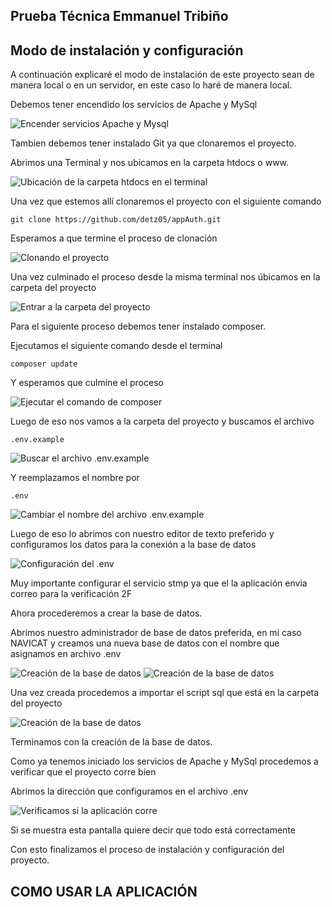 ## Prueba Técnica Emmanuel Tribiño

## Modo de instalación y configuración
A continuación explicaré el modo de instalación de este proyecto sean de manera local o en un servidor, en este caso lo haré de manera local.

Debemos tener encendido los servicios de Apache y MySql

![Encender servicios Apache y Mysql](https://i.imgur.com/vH0gS9x.png)

Tambien debemos tener instalado Git ya que clonaremos el proyecto.

Abrimos una Terminal y nos ubicamos en la carpeta htdocs o www.

![Ubicación de la carpeta htdocs en el terminal](https://i.imgur.com/GJwDzP1.png)

Una vez que estemos allí clonaremos el proyecto con el siguiente comando

`git clone https://github.com/detz05/appAuth.git`

Esperamos a que termine el proceso de clonación

![Clonando el proyecto](https://i.imgur.com/fDq81VL.png)

Una vez culminado el proceso desde la misma terminal nos úbicamos en la carpeta del proyecto

![Entrar a la carpeta del proyecto](https://i.imgur.com/YZNYPuq.png)

Para el siguiente proceso debemos tener instalado composer.

Ejecutamos el siguiente comando desde el terminal

`composer update`

Y esperamos que culmine el proceso

![Ejecutar el comando de composer](https://i.imgur.com/Ce4CgSd.png)

Luego de eso nos vamos a la carpeta del proyecto y buscamos el archivo

`.env.example`

![Buscar el archivo .env.example](https://i.imgur.com/spIsEmf.png)

Y reemplazamos el nombre por

`.env`

![Cambiar el nombre del archivo .env.example](https://i.imgur.com/bCJ1wGD.png)

Luego de eso lo abrimos con nuestro editor de texto preferido y configuramos los datos para la conexión a la base de datos

![Configuración del .env](https://i.imgur.com/EV3VW30.png)

Muy importante configurar el servicio stmp ya que el la aplicación envia correo para la verificación 2F

Ahora procederemos a crear la base de datos.

Abrimos nuestro administrador de base de datos preferida, en mi caso NAVICAT y creamos una nueva base de datos
con el nombre que asignamos en archivo .env

![Creación de la base de datos](https://i.imgur.com/QIbZl9g.png)
![Creación de la base de datos](https://i.imgur.com/V2XPrks.png)

Una vez creada procedemos a importar el script sql que está en la carpeta del proyecto

![Creación de la base de datos](https://i.imgur.com/KcizPPq.png)

Terminamos con la creación de la base de datos.

Como ya tenemos iniciado los servicios de Apache y MySql procedemos a verificar que el proyecto corre bien

Abrimos la dirección que configuramos en el archivo .env

![Verificamos si la aplicación corre](https://i.imgur.com/rFL2vFg.png)

Si se muestra esta pantalla quiere decir que todo está correctamente

Con esto finalizamos el proceso de instalación y configuración del proyecto.


## COMO USAR LA APLICACIÓN

